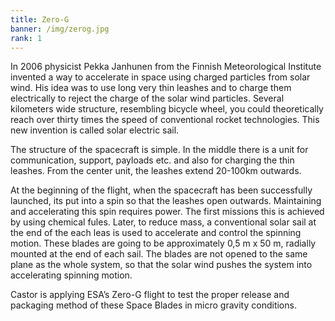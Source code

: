 ```yaml
---
title: Zero-G
banner: /img/zerog.jpg
rank: 1
---
```


In 2006 physicist Pekka Janhunen from the Finnish Meteorological Institute invented a way to accelerate in space using charged particles from solar wind. His idea was to use long very thin leashes and to charge them electrically to reject the charge of the solar wind particles. Several kilometers wide structure, resembling bicycle wheel, you could theoretically reach over thirty times the speed of conventional rocket technologies. This new invention is called solar electric sail.

The structure of the spacecraft is simple. In the middle there is a unit for communication, support, payloads etc. and also for charging the thin leashes. From the center unit, the leashes extend 20-100km outwards.

At the beginning of the flight, when the spacecraft has been successfully launched, its put into a spin so that the leashes open outwards. Maintaining and accelerating this spin requires power. The first missions this is achieved by using chemical fules. Later, to reduce mass, a conventional solar sail at the end of the each leas is used to accelerate and control the spinning motion. These blades are going to be approximately 0,5 m x 50 m, radially mounted at the end of each sail. The blades are not opened to the same plane as  the whole system, so that the solar wind pushes the system into accelerating spinning motion.

Castor is applying ESA’s Zero-G flight to test the proper release and packaging method of these Space Blades in micro gravity conditions.